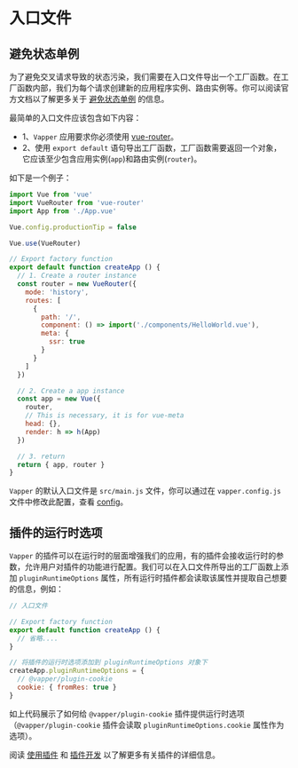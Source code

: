# 入口文件

## 避免状态单例

为了避免交叉请求导致的状态污染，我们需要在入口文件导出一个工厂函数。在工厂函数内部，我们为每个请求创建新的应用程序实例、路由实例等。你可以阅读官方文档以了解更多关于 [避免状态单例](https://ssr.vuejs.org/zh/guide/structure.html#%E9%81%BF%E5%85%8D%E7%8A%B6%E6%80%81%E5%8D%95%E4%BE%8B) 的信息。

最简单的入口文件应该包含如下内容：

- 1、`Vapper` 应用要求你必须使用 [vue-router](https://router.vuejs.org/)。
- 2、使用 `export default` 语句导出工厂函数，工厂函数需要返回一个对象，它应该至少包含应用实例(`app`)和路由实例(`router`)。

如下是一个例子：

```js
import Vue from 'vue'
import VueRouter from 'vue-router'
import App from './App.vue'

Vue.config.productionTip = false

Vue.use(VueRouter)

// Export factory function
export default function createApp () {
  // 1. Create a router instance
  const router = new VueRouter({
    mode: 'history',
    routes: [
      {
        path: '/',
        component: () => import('./components/HelloWorld.vue'),
        meta: {
          ssr: true
        }
      }
    ]
  })

  // 2. Create a app instance
  const app = new Vue({
    router,
    // This is necessary, it is for vue-meta
    head: {},
    render: h => h(App)
  })

  // 3. return
  return { app, router }
}
```

`Vapper` 的默认入口文件是 `src/main.js` 文件，你可以通过在 `vapper.config.js` 文件中修改此配置，查看 [config](/zh/config.html)。

## 插件的运行时选项

`Vapper` 的插件可以在运行时的层面增强我们的应用，有的插件会接收运行时的参数，允许用户对插件的功能进行配置。我们可以在入口文件所导出的工厂函数上添加 `pluginRuntimeOptions` 属性，所有运行时插件都会读取该属性并提取自己想要的信息，例如：

```js {8-12}
// 入口文件

// Export factory function
export default function createApp () {
  // 省略....
}

// 将插件的运行时选项添加到 pluginRuntimeOptions 对象下
createApp.pluginRuntimeOptions = {
  // @vapper/plugin-cookie
  cookie: { fromRes: true }
}
```

如上代码展示了如何给 `@vapper/plugin-cookie` 插件提供运行时选项（`@vapper/plugin-cookie` 插件会读取 `pluginRuntimeOptions.cookie` 属性作为选项）。

阅读 [使用插件](/zh/using-plugin.html#官方插件) 和 [插件开发](/zh/write-plugin.html) 以了解更多有关插件的详细信息。

